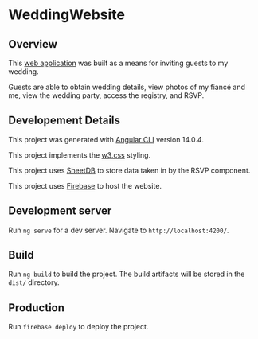 # WeddingWebsite

## Overview

This [web application](https://garrett-and-claire.com) was built as a means for inviting guests to my wedding.

Guests are able to obtain wedding details, view photos of my fiancé and me, view the wedding party, access the registry, and RSVP.

## Developement Details

This project was generated with [Angular CLI](https://github.com/angular/angular-cli) version 14.0.4.

This project implements the [w3.css](https://www.w3schools.com/w3css/default.asp) styling.

This project uses [SheetDB](https://sheetdb.io/) to store data taken in by the RSVP component.

This project uses [Firebase](https://firebase.google.com/) to host the website.

## Development server

Run `ng serve` for a dev server. Navigate to `http://localhost:4200/`.

## Build

Run `ng build` to build the project. The build artifacts will be stored in the `dist/` directory.

## Production

Run `firebase deploy` to deploy the project.

